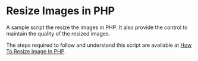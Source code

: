 # Resize Images in PHP
A sample script the resize the images in PHP. It also provide the control to maintain the quality of the resized images.

The steps required to follow and understand this script are available at [How To Resize Image In PHP](https://php.tutorials24x7.com/blog/how-to-resize-image-in-php).
